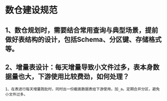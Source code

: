 # 数仓建设规范

## 1、数仓规划时，需要结合常用查询与典型场景，提前做好表结构的设计，包括Schema、分区键、存储格式等。



## 2、增量表设计：每天增量导致小文件过多，表本身数据量也大，下游使用比较费劲，如何处理？

```text
1、在表进行每天增量跑批时，同时出一份截面数据表给下游使用，加_a。定期合并分区，避免小文件过多。
```

